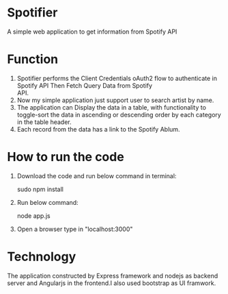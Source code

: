 # Spotifier
A simple web application to get information from Spotify API

# Function
  1) Spotifier performs the Client Credentials oAuth2 flow to authenticate in Spotify API Then Fetch Query Data from Spotify  
  API.
  2) Now my simple application just support user to search artist by name.
  3) The application can Display the data in a table, with functionality to toggle-sort the data in ascending or descending 
     order by each category in the table header.
  4) Each record from the data has a link to the Spotify Ablum.

# How to run the code
  1) Download the code and run below command in terminal:
     
     sudo npm install
  
  2) Run below command:
  
     node app.js
  
  3) Open a browser type in "localhost:3000"
  
# Technology

  The application constructed by Express framework and nodejs as backend server and Angularjs in the frontend.I also used bootstrap as UI framwork.
